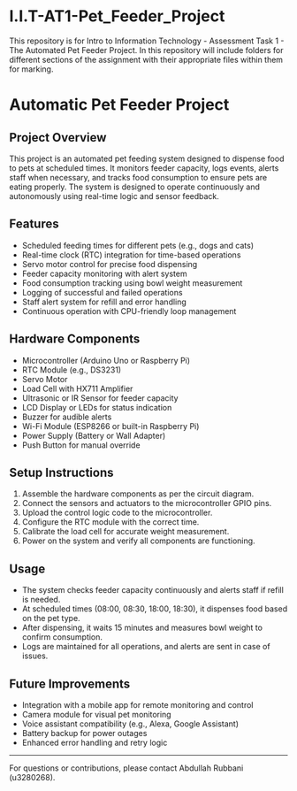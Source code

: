 # I.I.T-AT1-Pet_Feeder_Project
This repository is for Intro to Information Technology - Assessment Task 1 - The Automated Pet Feeder Project. In this repository will include folders for different sections of the assignment with their appropriate files within them for marking.


# Automatic Pet Feeder Project

## Project Overview
This project is an automated pet feeding system designed to dispense food to pets at scheduled times. It monitors feeder capacity, logs events, alerts staff when necessary, and tracks food consumption to ensure pets are eating properly. The system is designed to operate continuously and autonomously using real-time logic and sensor feedback.

## Features
- Scheduled feeding times for different pets (e.g., dogs and cats)
- Real-time clock (RTC) integration for time-based operations
- Servo motor control for precise food dispensing
- Feeder capacity monitoring with alert system
- Food consumption tracking using bowl weight measurement
- Logging of successful and failed operations
- Staff alert system for refill and error handling
- Continuous operation with CPU-friendly loop management

## Hardware Components
- Microcontroller (Arduino Uno or Raspberry Pi)
- RTC Module (e.g., DS3231)
- Servo Motor
- Load Cell with HX711 Amplifier
- Ultrasonic or IR Sensor for feeder capacity
- LCD Display or LEDs for status indication
- Buzzer for audible alerts
- Wi-Fi Module (ESP8266 or built-in Raspberry Pi)
- Power Supply (Battery or Wall Adapter)
- Push Button for manual override

## Setup Instructions
1. Assemble the hardware components as per the circuit diagram.
2. Connect the sensors and actuators to the microcontroller GPIO pins.
3. Upload the control logic code to the microcontroller.
4. Configure the RTC module with the correct time.
5. Calibrate the load cell for accurate weight measurement.
6. Power on the system and verify all components are functioning.

## Usage
- The system checks feeder capacity continuously and alerts staff if refill is needed.
- At scheduled times (08:00, 08:30, 18:00, 18:30), it dispenses food based on the pet type.
- After dispensing, it waits 15 minutes and measures bowl weight to confirm consumption.
- Logs are maintained for all operations, and alerts are sent in case of issues.

## Future Improvements
- Integration with a mobile app for remote monitoring and control
- Camera module for visual pet monitoring
- Voice assistant compatibility (e.g., Alexa, Google Assistant)
- Battery backup for power outages
- Enhanced error handling and retry logic

---

For questions or contributions, please contact Abdullah Rubbani (u3280268).
